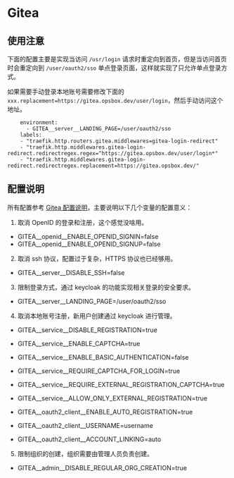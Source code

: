 # Gitea

## 使用注意

下面的配置主要是实现当访问 `/usr/login` 请求时重定向到首页，但是当访问首页时会重定向到 `/user/oauth2/sso` 单点登录页面，这样就实现了只允许单点登录方式。

如果需要手动登录本地账号需要修改下面的 `xxx.replacement=https://gitea.opsbox.dev/user/login`，然后手动访问这个地址。

```
    environment:
      - GITEA__server__LANDING_PAGE=/user/oauth2/sso
    labels:
    - "traefik.http.routers.gitea.middlewares=gitea-login-redirect"
    - "traefik.http.middlewares.gitea-login-redirect.redirectregex.regex=^https://gitea.opsbox.dev/user/login*"
    - "traefik.http.middlewares.gitea-login-redirect.redirectregex.replacement=https://gitea.opsbox.dev/"
```

## 配置说明

所有配置参考 [Gitea 配置说明](https://docs.gitea.com/zh-cn/administration/config-cheat-sheet)，主要说明以下几个变量的配置意义：

1. 取消 OpenID 的登录和注册，这个感觉没啥用。

- GITEA__openid__ENABLE_OPENID_SIGNIN=false
- GITEA__openid__ENABLE_OPENID_SIGNUP=false

2. 取消 ssh 协议，配置过于复杂，HTTPS 协议也已经够用。

- GITEA__server__DISABLE_SSH=false

3. 限制登录方式，通过 keycloak 的功能实现相关登录的安全要求。

- GITEA__server__LANDING_PAGE=/user/oauth2/sso

4. 取消本地账号注册，新用户创建通过 keycloak 进行管理。

- GITEA__service__DISABLE_REGISTRATION=true
- GITEA__service__ENABLE_CAPTCHA=true
- GITEA__service__ENABLE_BASIC_AUTHENTICATION=false
- GITEA__service__REQUIRE_CAPTCHA_FOR_LOGIN=true
- GITEA__service__REQUIRE_EXTERNAL_REGISTRATION_CAPTCHA=true
- GITEA__service__ALLOW_ONLY_EXTERNAL_REGISTRATION=true

- GITEA__oauth2_client__ENABLE_AUTO_REGISTRATION=true
- GITEA__oauth2_client__USERNAME=username
- GITEA__oauth2_client__ACCOUNT_LINKING=auto

5. 限制组织的创建，组织需要由管理人员负责创建。

- GITEA__admin__DISABLE_REGULAR_ORG_CREATION=true

